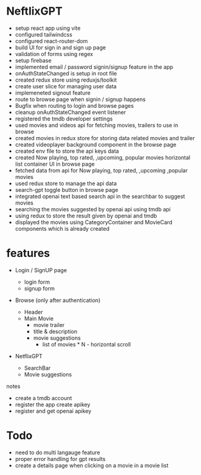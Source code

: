 # NeftlixGPT

- setup react app using vite
- configured tailwindcss
- configured react-router-dom
- build UI for sign in and sign up page
- validation of forms using regex 
- setup firebase 
- implemented email / password signin/signup feature in the app
- onAuthStateChanged is setup in root file
- created redux store using reduxjs/toolkit 
- create user slice for managing user data
- implemeneted signout feature
- route to browse page when signin / signup happens
- Bugfix when routing to login and browse pages
- cleanup onAuthStateChanged event listener
- registered the tmdb developer settings
- used movies and videos api for fetching movies, trailers to use in browse
- created movies in redux store for storing data related movies and trailer
- created videoplayer background component in the browse page
- created env file to store the api keys data
- created Now playing, top rated, ,upcoming, popular movies horizontal list container UI in browse page
- fetched data from api for Now playing, top rated, ,upcoming ,popular movies
- used redux store to manage the api data  
- search-gpt toggle button in browse page
- integrated openai text based search api in the searchbar to suggest movies
- searching the movies suggested by openai api using tmdb api
- using redux to store the result given by openai and tmdb
- displayed the movies using CategoryContainer and MovieCard components which is already created

# features

- Login / SignUP page
     - login form
     - signup form

- Browse (only after authentication)
    - Header
    - Main Movie
       - movie trailer
       - title & description
       - movie suggestions
          - list of movies * N - horizontal scroll

- NetflixGPT

   - SearchBar
   - Movie suggestions


notes

- create a tmdb account
- register the app create apikey
- register and get openai apikey

# Todo
- need to do multi langauge feature
- proper error handling for gpt results 
- create a details page when clicking on a movie in a movie list